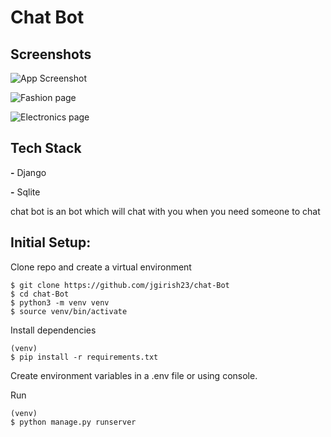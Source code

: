 # Chat Bot

## Screenshots

![App Screenshot](https://user-images.githubusercontent.com/76240891/210323111-4603d248-e3f4-4328-8ee0-9977b84950c3.png)

![Fashion page](https://user-images.githubusercontent.com/76240891/210322170-28c823d7-456d-4815-a1d3-09a40a65a281.png)

![Electronics page](https://user-images.githubusercontent.com/76240891/210322178-91492904-fab5-4fee-bc62-dd376cf5b902.png)

## Tech Stack

**-** Django

**-** Sqlite

chat bot is an bot which will chat with you when you need someone to chat


## Initial Setup:

Clone repo and create a virtual environment

```
$ git clone https://github.com/jgirish23/chat-Bot
$ cd chat-Bot
$ python3 -m venv venv
$ source venv/bin/activate
```

Install dependencies

```
(venv)
$ pip install -r requirements.txt
```

Create environment variables in a .env file
or using console.

Run

```
(venv)
$ python manage.py runserver
```
